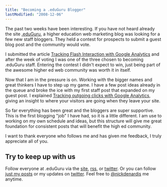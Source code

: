 ```yaml
---
title: "Becoming a .eduGuru Blogger"
lastModified: "2008-12-06"
---
```


The past two weeks have been interesting. If you have not heard already the site [.eduGuru](http://doteduguru.com/), a higher education web marketing blog was looking for a few new staff bloggers. They held a contest for prospects to submit a guest blog post and the community would vote.

I submitted the article [Tracking Flash Interaction with Google Analytics](http://doteduguru.com/id1313-google-analytics-tracking-flash.html) and after the week of voting I was one of the three chosen to becoming .eduGuru staff. Entering the contest I didn't expect to win, just being part of the awesome higher ed web community was worth it in itself.

Now that I am in the pressure is on. Working with the bigger names and great thinkers I have to step up my game. I have a few post ideas already in the queue and broke the ice with my first staff post that expanded on my guest post. I explained [Tracking outgoing clicks with Google Analytics](http://doteduguru.com/id1496-tracking-outgoing-clicks-with-google-analytics.html), giving an insight to where your visitors are going when they leave your site.

So far everything has been great and the bloggers are super supportive. This is the first blogging "job" I have had, so it is a little different. I am use to working on my own schedule and ideas, but this structure will give me great foundation for consistent posts that will benefit the high ed community.

I want to thank everyone who follows me and has given me feedback, I truly appreciate all of you.

## Try to keep up with us

Follow everyone at .eduGuru via the [site](http:/doteduguru.com/), [rss](http://feeds.feedburner.com/DotEDUGuru), or [twitter](http://twitter.com/eduguru). Or you can follow [just my posts](http://doteduguru.com/idauthor/nick) or my updates on [twitter](http://twitter.com/nickdenardis). Feel free to [@nickdenardis](http://twitter.com/home?status=@nickdenardis%20) me anytime.
